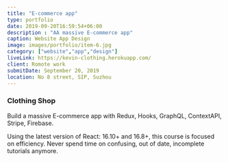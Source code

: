 ```yaml
---
title: "E-commerce app"
type: portfolio
date: 2019-09-20T16:59:54+06:00
description : "AA massive E-commerce app"
caption: Website App Design
image: images/portfolio/item-6.jpg
category: ["website","app","design"]
liveLink: https://kevin-clothing.herokuapp.com/
client: Romote work
submitDate: September 20, 2019
location: No 8 street, SIP, Suzhou
---
```

### Clothing Shop

Build a massive E-commerce app with Redux, Hooks, GraphQL, ContextAPI, Stripe, Firebase.

Using the latest version of React: 16.10+ and 16.8+, this course is focused on efficiency. Never spend time on confusing, out of date, incomplete tutorials anymore. 

